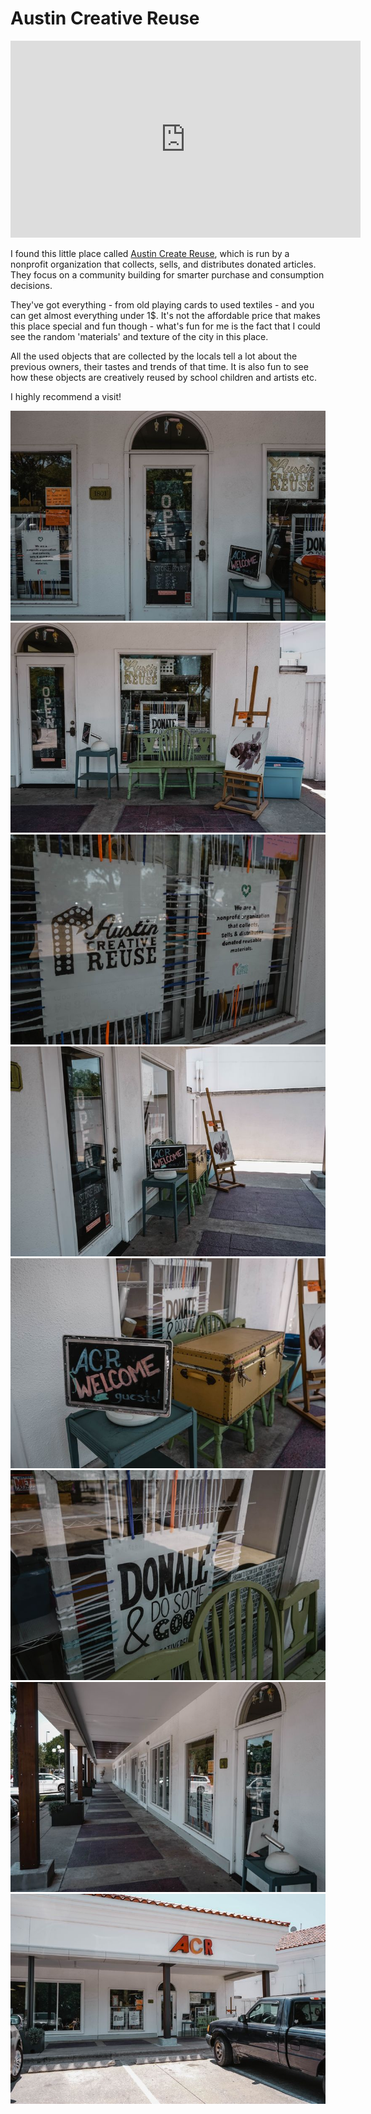 
# Austin Creative Reuse

<iframe width="560" height="315" src="https://www.youtube.com/embed/bnr5nmwKq-Y" frameborder="0" allow="autoplay; encrypted-media" allowfullscreen></iframe>

I found this little place called [Austin Create Reuse](https://austincreativereuse.org/), which is run by a nonprofit organization that collects, sells, and distributes donated articles. They focus on a community building for smarter purchase and consumption decisions.

They've got everything - from old playing cards to used textiles - and you can get almost everything under 1$. It's not the affordable price that makes this place special and fun though - what's fun for me is the fact that I could see the random 'materials' and texture of the city in this place.

All the used objects that are collected by the locals tell a lot about the previous owners, their tastes and trends of that time. It is also fun to see how these objects are creatively reused by school children and artists etc.

I highly recommend a visit!

![](CreativeReuse01.jpg)
![](CreativeReuse02.jpg)
![](CreativeReuse03.jpg)
![](CreativeReuse04.jpg)
![](CreativeReuse05.jpg)
![](CreativeReuse06.jpg)
![](CreativeReuse07.jpg)
![](CreativeReuse08.jpg)
